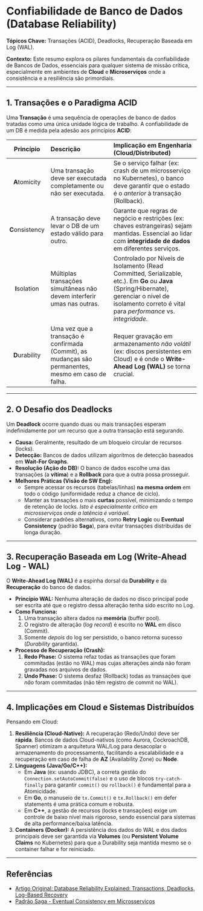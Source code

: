 # Confiabilidade de Banco de Dados (Database Reliability)

**Tópicos Chave:** Transações (ACID), Deadlocks, Recuperação Baseada em Log (WAL).

**Contexto:** Este resumo explora os pilares fundamentais da confiabilidade de Bancos de Dados, essenciais para qualquer sistema de missão crítica, especialmente em ambientes de **Cloud** e **Microserviços** onde a consistência e a resiliência são primordiais.

---

## 1. Transações e o Paradigma ACID

Uma **Transação** é uma sequência de operações de banco de dados tratadas como uma única unidade lógica de trabalho. A confiabilidade de um DB é medida pela adesão aos princípios **ACID**:

| Princípio | Descrição | Implicação em Engenharia (Cloud/Distributed) |
| :---: | :--- | :--- |
| **A**tomicity | Uma transação deve ser executada completamente ou não ser executada. | Se o serviço falhar (ex: crash de um microsserviço no Kubernetes), o banco deve garantir que o estado é o *anterior* à transação (Rollback). |
| **C**onsistency | A transação deve levar o DB de um estado válido para outro. | Garante que regras de negócio e restrições (ex: chaves estrangeiras) sejam mantidas. Essencial ao lidar com **integridade de dados** em diferentes serviços. |
| **I**solation | Múltiplas transações simultâneas não devem interferir umas nas outras. | Controlado por Níveis de Isolamento (Read Committed, Serializable, etc.). Em **Go** ou **Java** (Spring/Hibernate), gerenciar o nível de isolamento correto é vital para *performance* vs. *integridade*. |
| **D**urability | Uma vez que a transação é confirmada (Commit), as mudanças são permanentes, mesmo em caso de falha. | Requer gravação em armazenamento *não volátil* (ex: discos persistentes em Cloud) e é onde o **Write-Ahead Log (WAL)** se torna crucial. |

---

## 2. O Desafio dos Deadlocks

Um **Deadlock** ocorre quando duas ou mais transações esperam indefinidamente por um recurso que a outra transação está segurando.

* **Causa:** Geralmente, resultado de um bloqueio circular de recursos (locks).
* **Detecção:** Bancos de dados utilizam algoritmos de detecção baseados em **Wait-For Graphs**.
* **Resolução (Ação do DB):** O banco de dados escolhe uma das transações (a **vítima**) e a **Rollback** para que a outra possa prosseguir.
* **Melhores Práticas (Visão de SW Eng):**
    * Sempre acessar os recursos (tabelas/linhas) **na mesma ordem** em todo o código (uniformidade reduz a chance de ciclo).
    * Manter as transações o mais **curtas** possível, minimizando o tempo de retenção de locks. *Isto é especialmente crítico em microsserviços onde a latência é variável*.
    * Considerar padrões alternativos, como **Retry Logic** ou **Eventual Consistency** (padrão **Saga**), para evitar transações distribuídas de longa duração.

---

## 3. Recuperação Baseada em Log (Write-Ahead Log - WAL)

O **Write-Ahead Log (WAL)** é a espinha dorsal da **Durability** e da **Recuperação** do banco de dados.

* **Princípio WAL:** Nenhuma alteração de dados no disco principal pode ser escrita até que o registro dessa alteração tenha sido escrito no Log.
* **Como Funciona:**
    1.  Uma transação altera dados na **memória** (buffer pool).
    2.  O registro de alteração (*log record*) é escrito no **WAL** em disco (Commit).
    3.  Somente *depois* do log ser persistido, o banco retorna sucesso (*Durability* garantida).
* **Processo de Recuperação (Crash):**
    1.  **Redo Phase:** O sistema refaz todas as transações que foram commitadas (estão no WAL) mas cujas alterações ainda não foram gravadas nos arquivos de dados.
    2.  **Undo Phase:** O sistema desfaz (Rollback) todas as transações que *não* foram commitadas (não têm registro de commit no WAL).

---

## 4. Implicações em Cloud e Sistemas Distribuídos

Pensando em Cloud:

1.  **Resiliência (Cloud-Native):** A recuperação (Redo/Undo) deve ser **rápida**. Bancos de dados Cloud-nativos (como Aurora, CockroachDB, Spanner) otimizam a arquitetura WAL/Log para desacoplar o armazenamento do processamento, facilitando a escalabilidade e a recuperação em caso de falha de **AZ** (Availability Zone) ou **Node**.
2.  **Linguagens (Java/Go/C++):**
    * Em **Java** (ex: usando JDBC), a correta gestão do ``Connection.setAutoCommit(false)`` e o uso de blocos ``try-catch-finally`` para garantir ``commit()`` ou ``rollback()`` é fundamental para a Atomicidade.
    * Em **Go**, o manuseio de `tx.Commit()` e `tx.Rollback()` em defer statements é uma prática comum e robusta.
    * Em **C++**, a gestão de recursos (locks e transações) exige um controle de baixo nível mais rigoroso, sendo essencial para sistemas de alta performance/baixa latência.
3.  **Containers (Docker):** A persistência dos dados do WAL e dos dados principais deve ser garantida via **Volumes** (ou **Persistent Volume Claims** no Kubernetes) para que a Durability seja mantida mesmo se o container falhar e for reiniciado.

---

## Referências

* [Artigo Original: Database Reliability Explained: Transactions, Deadlocks, Log-Based Recovery](https://dev.to/thushitha_tk_ffd2acfb6067/database-reliability-explained-transactions-deadlocks-log-based-recovery-3kle)
* [Padrão Saga - Eventual Consistency em Microsserviços](link-para-um-doc-saga-na-sua-base)